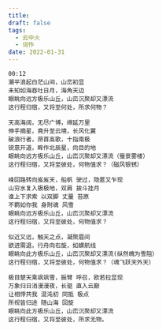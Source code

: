 ```yaml
---
title: 
draft: false
tags:
  - 云中火
  - 词作
date: 2022-01-31
---
```

	00:12
	潮平浪起白茫山间，山峦初显
	未知如海吞吐日月，海角天边
	眼眺向远方极乐山丘，山峦沉聚却又漂流
	这行程归宿，又将至何处，所求何物？
	
	天高海阔，无尽广博，绵延万里
	伸手摘星，竟升至云境，长风化翼
	破浪行者，昂首高歌，十指南极
	锐意开道，眸作北辰星，向目的地
	眼眺向远方极乐山丘，山峦沉聚却又漂流（蜃景雾楼）
	这行程归宿，又将至彼处，何物值求？（磁风银锈）
	
	峰回路转向岌岌天，船帆 驶过，隐匿又乍现
	山穷水复入极极地，双肩 披斗挂月
	谁上下求索 以双脚 丈量 苔原
	不羁如你我 身附魂 风雪
	眼眺向远方极乐山丘，山峦沉聚却又漂流
	这行程归宿，又将至彼处，何物值求？
	
	似近又远，触天之点，凝聚眉间
	欲进需退，行舟向右旋，如螺航线
	眼眺向此方极乐山丘，山峦沉聚却又漂流(纵然魄为雪阻）
	这行程归宿，又将至彼处，何物值求？（魂飞跃天外天）
	
	极目楚天乘飒飒雪，振臂 呼召，欧若拉显现
	万象归日消漫漫夜，长驱 直入云巅
	让相悖共我 混沌初 同抵 极点
	所视皆归途 随山海 回旋
	眼眺向此方极乐山丘，山峦沉聚却又漂流
	这行程归宿，又将至彼处，所求无物。